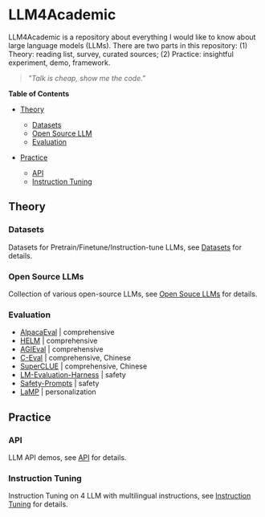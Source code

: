 # LLM4Academic

LLM4Academic is a repository about everything I would like to know about large language models (LLMs). There are two parts in this repository: (1) Theory: reading list, survey, curated sources; (2) Practice: insightful experiment, demo, framework.

> *"Talk is cheap, show me the code."*

**Table of Contents**

- [Theory](#theory)

  - [Datasets](#datasets)
  - [Open Source LLM](#open-source-llms)
  - [Evaluation](#evaluation)
- [Practice](#Practice)

  - [API](#api)
  - [Instruction Tuning](#instruction-tuning)

## Theory

### Datasets

Datasets for Pretrain/Finetune/Instruction-tune LLMs, see [Datasets](Theory/Dataset.md) for details.

### Open Source LLMs

Collection of various open-source LLMs, see [Open Souce LLMs](Theory/OpenSourceLLM.md) for details.

### Evaluation

- [AlpacaEval](https://tatsu-lab.github.io/alpaca_eval/) | comprehensive
- [HELM](https://github.com/stanford-crfm/helm) | comprehensive
- [AGIEval](https://github.com/microsoft/AGIEval) | comprehensive
- [C-Eval](https://github.com/SJTU-LIT/ceval) | comprehensive, Chinese
- [SuperCLUE](https://github.com/CLUEbenchmark/SuperCLUE) | comprehensive, Chinese
- [LM-Evaluation-Harness](https://github.com/EleutherAI/lm-evaluation-harness) | safety
- [Safety-Prompts](https://github.com/thu-coai/Safety-Prompts) | safety
- [LaMP](https://lamp-benchmark.github.io/) | personalization

## Practice

### API

LLM API demos, see [API](Practice/API/README.md) for details.

### Instruction Tuning

Instruction Tuning on 4 LLM with multilingual instructions, see [Instruction Tuning](Practice/Instruction_Tuning/READEME.md) for details.
